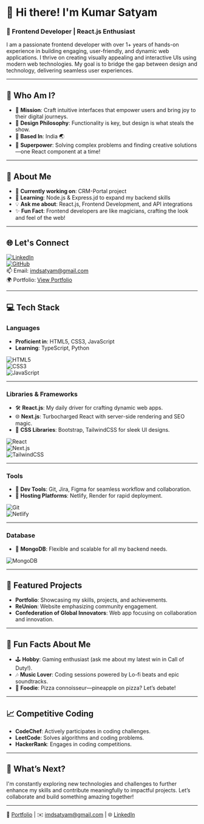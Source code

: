 # 👋 Hi there! I'm Kumar Satyam

### 🚀 Frontend Developer | React.js Enthusiast

I am a passionate frontend developer with over 1+ years of hands-on experience in building engaging, user-friendly, and dynamic web applications. I thrive on creating visually appealing and interactive UIs using modern web technologies. My goal is to bridge the gap between design and technology, delivering seamless user experiences.

---

## 💫 Who Am I?  

- 🎯 **Mission**: Craft intuitive interfaces that empower users and bring joy to their digital journeys.  
- 🎨 **Design Philosophy**: Functionality is key, but design is what steals the show.  
- 📍 **Based In**: India 🌏  
- 🌟 **Superpower**: Solving complex problems and finding creative solutions—one React component at a time!  

---

## 💫 About Me

- 🔭 **Currently working on**: CRM-Portal project  
- 🌱 **Learning**: Node.js & Express.jd to expand my backend skills  
- 💡 **Ask me about**: React.js, Frontend Development, and API integrations  
- ✨ **Fun Fact**: Frontend developers are like magicians, crafting the look and feel of the web!  

---

## 🌐 Let's Connect
[![LinkedIn](https://img.shields.io/badge/LinkedIn-%230077B5.svg?logo=linkedin&logoColor=white)](https://linkedin.com/in/imdsatyam)  
[![GitHub](https://img.shields.io/badge/GitHub-%23121011.svg?logo=github&logoColor=white)](https://github.com/imdsatyam)  
📫 Email: [imdsatyam@gmail.com](mailto:imdsatyam@gmail.com)  
🌍 Portfolio: [View Portfolio](#)

---

## 💻 Tech Stack  

### **Languages**  
- **Proficient in**: HTML5, CSS3, JavaScript  
- **Learning**: TypeScript, Python  

![HTML5](https://img.shields.io/badge/html5-%23E34F26.svg?style=for-the-badge&logo=html5&logoColor=white)  
![CSS3](https://img.shields.io/badge/css3-%231572B6.svg?style=for-the-badge&logo=css3&logoColor=white)  
![JavaScript](https://img.shields.io/badge/javascript-%23323330.svg?style=for-the-badge&logo=javascript&logoColor=%23F7DF1E)  

---

### **Libraries & Frameworks**  
- 🛠 **React.js**: My daily driver for crafting dynamic web apps.  
- 🌐 **Next.js**: Turbocharged React with server-side rendering and SEO magic.  
- 🎨 **CSS Libraries**: Bootstrap, TailwindCSS for sleek UI designs.  

![React](https://img.shields.io/badge/react-%2361DAFB.svg?style=for-the-badge&logo=react&logoColor=%23000000)  
![Next.js](https://img.shields.io/badge/next.js-%23000000.svg?style=for-the-badge&logo=next.js&logoColor=white)  
![TailwindCSS](https://img.shields.io/badge/tailwindcss-%2338B2AC.svg?style=for-the-badge&logo=tailwind-css&logoColor=white)  

---

### **Tools**  
- 🧰 **Dev Tools**: Git, Jira, Figma for seamless workflow and collaboration.  
- 🚀 **Hosting Platforms**: Netlify, Render for rapid deployment.  

![Git](https://img.shields.io/badge/git-%23F05033.svg?style=for-the-badge&logo=git&logoColor=white)  
![Netlify](https://img.shields.io/badge/netlify-%23000000.svg?style=for-the-badge&logo=netlify&logoColor=#00C7B7)  

---

### **Database**  
- 💾 **MongoDB**: Flexible and scalable for all my backend needs.  

![MongoDB](https://img.shields.io/badge/mongodb-%234ea94b.svg?style=for-the-badge&logo=mongodb&logoColor=white)  

---

## 🌟 Featured Projects

- **Portfolio**: Showcasing my skills, projects, and achievements.  
- **ReUnion**: Website emphasizing community engagement.  
- **Confederation of Global Innovators**: Web app focusing on collaboration and innovation.  

---

## 🌟 Fun Facts About Me  

- 🕹 **Hobby**: Gaming enthusiast (ask me about my latest win in Call of Duty!).  
- 🎶 **Music Lover**: Coding sessions powered by Lo-fi beats and epic soundtracks.  
- 🍕 **Foodie**: Pizza connoisseur—pineapple on pizza? Let’s debate!  

---

## 📈 Competitive Coding

- **CodeChef**: Actively participates in coding challenges.  
- **LeetCode**: Solves algorithms and coding problems.  
- **HackerRank**: Engages in coding competitions.  

---

## 🌱 What’s Next?

I'm constantly exploring new technologies and challenges to further enhance my skills and contribute meaningfully to impactful projects. Let’s collaborate and build something amazing together!  

---
🔗 [Portfolio](#) | ✉️ [imdsatyam@gmail.com](mailto:imdsatyam@gmail.com) | 🌐 [LinkedIn](https://linkedin.com/in/imdsatyam)
